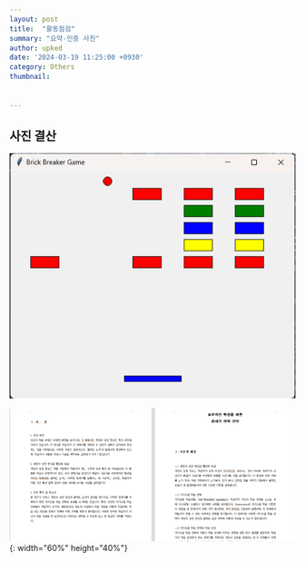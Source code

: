 ```yaml
---
layout: post
title:  "활동점검"
summary: "요약-인증 사진"
author: upked
date: '2024-03-19 11:25:00 +0930'
category: Others
thumbnail: 


---
```


## 사진 결산

![벽돌깨기](/assets/img/posts/brickbreaker.png)

![논문](/assets/img/posts/thesis.png){: width="60%" height="40%"}
